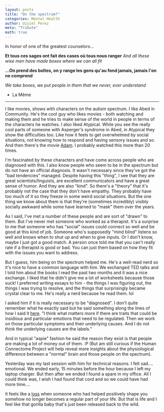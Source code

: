 ```yaml
---
layout: posts
title: "On the spectrum?"
categories: Mental Health
author: Uzziel Perez
meta: "Tribute"
math: true
---
```


In honor of one of the greatest counselors...


**Et tous ces sages ont fait des cases où tous nous ranger**
*And all these wise men have made boxes where we can all fit*

**...On prend des boîtes, on y range les gens qu'au fond jamais, jamais l'on ne comprend**

*We take boxes, we put people in them that we never, ever understand*

- La Même

-----

I like movies, shows with characters on the autism spectrum. I like Abed in Community. He's the cool guy who likes movies - both watching  and making them and he tries to make sense of the world in people in terms of the characters he watches. I also liked Atypical. While you see the really cool parts of someone with Asperger's syndrome in Abed, in Atypical they show the difficulties too. Like how it feels to get overwhelmed by social situations, not knowing how to respond and having sensory issues and so. And then there's the movie [Adam](https://www.youtube.com/watch?v=92U6OnVZG3U). I probably watched this more than 20 times.

I'm fascinated by these characters and have come across people who are diagnosed with this. I also know people who seem to be in the spectrum but do not have an official diagnosis. It wasn't necessary since they've got the "bad tendencies" managed. Despite having this "thing", I see that they are great scientists/linguists, are excellent communicators and have a great sense of humor. And they are also "kind". So there's a "theory" that it's probably not the case that they don't have empathy. They probably have too much of it so they freeze in some weird social situations. But the one thing we know about them is that they're (sometimes incredibly) visibly socially awkward while some have learned to "mask" them over the years.

As I said, I've met a number of these people and are sort of "drawn" to them. But I've never met someone who worked as a therapist. It's a surprise to me that someone who has "social" issues could connect so well and be good at this kind of job. Someone who's supposedly "mind blind" listens so well and knows when to shut up and when to give inputs. Or I don't know, maybe I just got a good match. A person once told me that you can't really rate if a therapist is good or bad. You can just them based on how they fit with the issues you want to address.

But I guess, him being on the spectrum helped me. He's a well-read nerd so it's nice to have a common language with him. We exchanged TED talks and I told him about the books I read the past two months and it was a nice exchange. I liked that he didn't give me a lot of worksheets because those suck! I preferred writing essays to him - the things I was figuring out, the things I was trying to resolve, and the things that surprisingly became crystal clear to me. He's really a nerd because he read them. lol

I asked him if it is really necessary to be "diagnosed". I don't quite remember what he exactly said but he said something along the lines of how I said it [here](https://uzzielperez.github.io/life/2019/12/08/On-being-self-aware.html). "I think what matters more if there are traits that could be insidious and particular emotions that need to be regulated. Then we work on those particular symptoms and their underlying causes. And I do not think the underlying causes are the labels."

And in typical "aspie" fashion he said the reason they exist is that people are making a lot of money out of them. :P (But am still curious if the Human Connectome Project will help reveal more insights about the physiological difference between a "normal" brain and those people on the spectrum).

Yesterday was my last session with him for technical reasons. I felt sad.... emotional. We ended early, 15 minutes before the hour because I left my laptop charger. But then after we ended I found a spare in my office. All I could think was, I wish I had found that cord and so we could have had more time....

It feels like a [loss](https://www.brainpickings.org/2020/08/23/david-eagleman-livewired-drug-withdrawal-heartbreak/) when someone who had helped positively shape you somehow no longer becomes a regular part of your life. But that is life and I feel like that gorilla baby that's just been released back to the wild.
